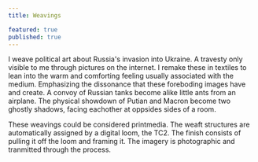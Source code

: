 ```yaml
---
title: Weavings

featured: true
published: true
---
```


I weave political art about Russia's invasion into Ukraine.
A travesty only visible to me through pictures on the internet.
I remake these in textiles to lean into the warm and comforting feeling usually associated with the medium.
Emphasizing the dissonance that these foreboding images have and create.
A convoy of Russian tanks become alike little ants from an airplane.
The physical showdown of Putian and Macron become two ghostly shadows, facing eachother at oppsides sides of a room.

These weavings could be considered printmedia.
The weaft structures are automatically assigned by a digital loom, the TC2.
The finish consists of pulling it off the loom and framing it.
The imagery is photographic and tranmitted through the process.

